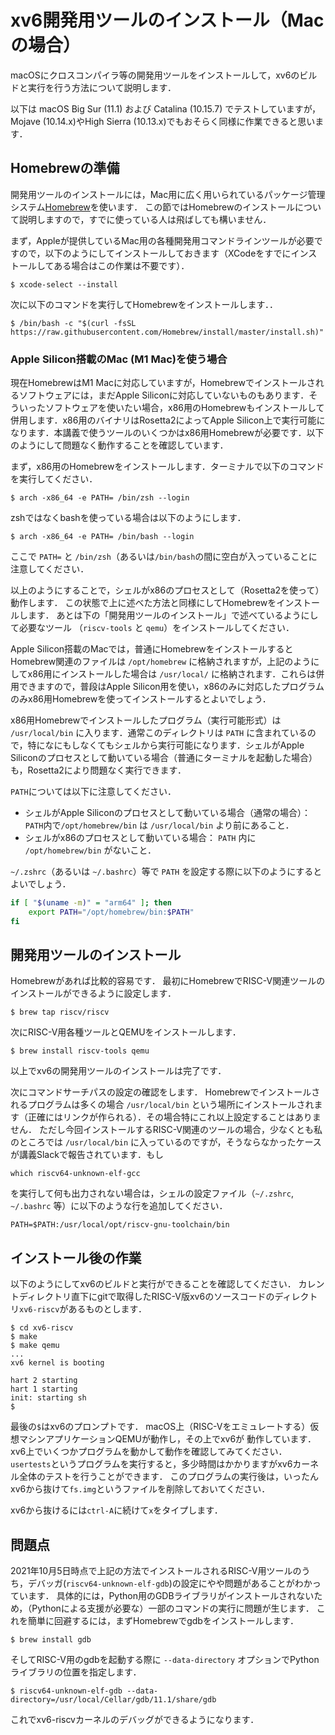 # xv6開発用ツールのインストール（Macの場合）

macOSにクロスコンパイラ等の開発用ツールをインストールして，xv6のビルドと実行を行う方法について説明します．

以下は macOS Big Sur (11.1) および Catalina (10.15.7) でテストしていますが，Mojave (10.14.x)やHigh Sierra (10.13.x)でもおそらく同様に作業できると思います．

## Homebrewの準備

開発用ツールのインストールには，Mac用に広く用いられているパッケージ管理システム[Homebrew](https://brew.sh)を使います．
この節ではHomebrewのインストールについて説明しますので，すでに使っている人は飛ばしても構いません．

まず，Appleが提供しているMac用の各種開発用コマンドラインツールが必要ですので，以下のようにしてインストールしておきます（XCodeをすでにインストールしてある場合はこの作業は不要です）．
```console
$ xcode-select --install
```
次に以下のコマンドを実行してHomebrewをインストールします．．
```console
$ /bin/bash -c "$(curl -fsSL https://raw.githubusercontent.com/Homebrew/install/master/install.sh)"
```

### Apple Silicon搭載のMac (M1 Mac)を使う場合

現在HomebrewはM1 Macに対応していますが，Homebrewでインストールされるソフトウェアには，まだApple Siliconに対応していないものもあります．そういったソフトウェアを使いたい場合，x86用のHomebrewもインストールして併用します．x86用のバイナリはRosetta2によってApple Silicon上で実行可能になります．本講義で使うツールのいくつかはx86用Homebrewが必要です．以下のようにして問題なく動作することを確認しています．

まず，x86用のHomebrewをインストールします．ターミナルで以下のコマンドを実行してください．
```console
$ arch -x86_64 -e PATH= /bin/zsh --login
```
zshではなくbashを使っている場合は以下のようにします．
```console
$ arch -x86_64 -e PATH= /bin/bash --login
```
ここで `PATH=` と `/bin/zsh`（あるいは`/bin/bash`の間に空白が入っていることに注意してください．

以上のようにすることで，シェルがx86のプロセスとして（Rosetta2を使って）動作します．
この状態で上に述べた方法と同様にしてHomebrewをインストールします．
あとは下の「開発用ツールのインストール」で述べているようにして必要なツール （`riscv-tools` と `qemu`）をインストールしてください．

Apple Silicon搭載のMacでは，普通にHomebrewをインストールするとHomebrew関連のファイルは `/opt/homebrew` に格納されますが，上記のようにしてx86用にインストールした場合は `/usr/local/` に格納されます．これらは併用できますので，普段はApple Silicon用を使い，x86のみに対応したプログラムのみx86用Homebrewを使ってインストールするとよいでしょう．

x86用Homebrewでインストールしたプログラム（実行可能形式）は `/usr/local/bin` に入ります．通常このディレクトリは `PATH` に含まれているので，特になにもしなくてもシェルから実行可能になります．シェルがApple Siliconのプロセスとして動いている場合（普通にターミナルを起動した場合）も，Rosetta2により問題なく実行できます．

`PATH`については以下に注意してください．
* シェルがApple Siliconのプロセスとして動いている場合（通常の場合）：`PATH`内で`/opt/homebrew/bin` は `/usr/local/bin` より前にあること．
* シェルがx86のプロセスとして動いている場合： `PATH` 内に `/opt/homebrew/bin` がないこと．

`~/.zshrc`（あるいは `~/.bashrc`）等で `PATH` を設定する際に以下のようにするとよいでしょう．

```sh
if [ "$(uname -m)" = "arm64" ]; then
    export PATH="/opt/homebrew/bin:$PATH"
fi
```

## 開発用ツールのインストール

Homebrewがあれば比較的容易です．
最初にHomebrewでRISC-V関連ツールのインストールができるように設定します．
```console
$ brew tap riscv/riscv
```

次にRISC-V用各種ツールとQEMUをインストールします．
```console
$ brew install riscv-tools qemu
```
以上でxv6の開発用ツールのインストールは完了です．

次にコマンドサーチパスの設定の確認をします．
Homebrewでインストールされるプログラムは多くの場合 `/usr/local/bin` という場所にインストールされます（正確にはリンクが作られる）．その場合特にこれ以上設定することはありません．
ただし今回インストールするRISC-V関連のツールの場合，少なくとも私のところでは `/usr/local/bin` に入っているのですが，そうならなかったケースが講義Slackで報告されています．もし
```
which riscv64-unknown-elf-gcc
```
を実行して何も出力されない場合は，シェルの設定ファイル（`~/.zshrc`, `~/.bashrc` 等）に以下のような行を追加してください．
```
PATH=$PATH:/usr/local/opt/riscv-gnu-toolchain/bin
```

## インストール後の作業

以下のようにしてxv6のビルドと実行ができることを確認してください．
カレントディレクトリ直下にgitで取得したRISC-V版xv6のソースコードのディレクトリ`xv6-riscv`があるものとします．

```console
$ cd xv6-riscv
$ make
$ make qemu
...
xv6 kernel is booting

hart 2 starting
hart 1 starting
init: starting sh
$ 
```
最後の`$`はxv6のプロンプトです．
macOS上（RISC-Vをエミュレートする）仮想マシンアプリケーションQEMUが動作し，その上でxv6が
動作しています．
xv6上でいくつかプログラムを動かして動作を確認してみてください．
`usertests`というプログラムを実行すると，多少時間はかかりますがxv6カーネル全体のテストを行うことができます．
このプログラムの実行後は，いったんxv6から抜けて`fs.img`というファイルを削除しておいてください．

xv6から抜けるには`ctrl-A`に続けて`x`をタイプします．

## 問題点
2021年10月5日時点で上記の方法でインストールされるRISC-V用ツールのうち，デバッガ(`riscv64-unknown-elf-gdb`)の設定にやや問題があることがわかっています．
具体的には，Python用のGDBライブラリがインストールされないため，（Pythonによる支援が必要な）一部のコマンドの実行に問題が生じます．
これを簡単に回避するには，まずHomebrewでgdbをインストールします．
```console
$ brew install gdb
```
そしてRISC-V用のgdbを起動する際に `--data-directory` オプションでPythonライブラリの位置を指定します．
```console
$ riscv64-unknown-elf-gdb --data-directory=/usr/local/Cellar/gdb/11.1/share/gdb
```
これでxv6-riscvカーネルのデバッグができるようになります．

